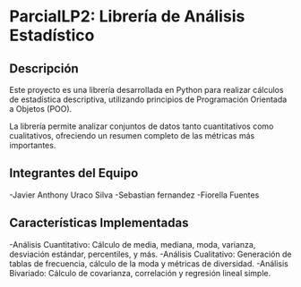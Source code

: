 # ParcialLP2: Librería de Análisis Estadístico

## Descripción
Este proyecto es una librería desarrollada en Python para realizar cálculos de estadística descriptiva, utilizando principios de Programación Orientada a Objetos (POO).

La librería permite analizar conjuntos de datos tanto cuantitativos como cualitativos, ofreciendo un resumen completo de las métricas más importantes.

## Integrantes del Equipo
-Javier Anthony Uraco Silva
-Sebastian fernandez
-Fiorella Fuentes

## Características Implementadas
-Análisis Cuantitativo: Cálculo de media, mediana, moda, varianza, desviación estándar, percentiles, y más.
-Análisis Cualitativo: Generación de tablas de frecuencia, cálculo de la moda y métricas de diversidad.
-Análisis Bivariado: Cálculo de covarianza, correlación y regresión lineal simple.